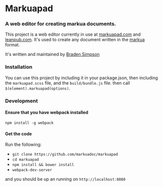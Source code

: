 # Markuapad
### A web editor for creating markua documents.

This project is a web editor currently in use at [markuapad.com](http://markuapad.com) and [leanpub.com](https://leanpub.com).
It's used to create any document written in the [markua](https://leanpub.com/markua) format.

It's written and maintained by [Braden Simpson](http://github.com/bradens)

### Installation

You can use this project by including it in your package.json, then including the
`markuapad.scss` file, and the `build/bundle.js` file. then call `$(element).markuapad(options)`.

### Development

#### Ensure that you have webpack installed
`npm install -g webpack`

#### Get the code
Run the following:

* `git clone https://github.com/markuadoc/markuapad`
* `cd markuapad`
* `npm install && bower install`
* `webpack-dev-server`

and you should be up an running on `http://localhost:8080`